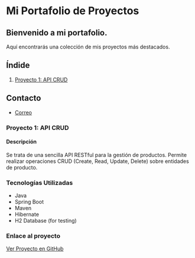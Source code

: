 
# Mi Portafolio de Proyectos

## Bienvenido a mi portafolio. 
Aquí encontrarás una colección de mis proyectos más destacados.

## Índide
1. [Proyecto 1: API CRUD](proyecto-1)



## Contacto
* [Correo](https://lauraarvez.github.io/)

  
### Proyecto 1: API CRUD
#### Descripción
Se trata de una sencilla API RESTful para la gestión de productos. 
Permite realizar operaciones CRUD (Create, Read, Update, Delete) sobre entidades de producto.
### Tecnologías Utilizadas
- Java
- Spring Boot
- Maven
- Hibernate
- H2 Database (for testing)
### Enlace al proyecto  
[Ver Proyecto en GitHub](https://github.com/lauraArvez/portfolio/tree/main/apicrud)
